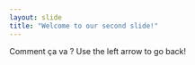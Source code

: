 ```yaml
---
layout: slide
title: "Welcome to our second slide!"
---
```

Comment ça va ?
Use the left arrow to go back!
